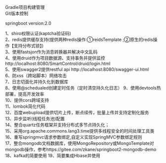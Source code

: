
Gradle项目构建管理  
Git版本控制  

springboot version:2.0

1、shiro权限认证(kaptcha验证码)  
2、redis提供缓存支持(提供两种redis操作:①reidsTemplate ;②原生的redis操作【支持分布式锁】)  
3、使用fastsjon作为消息转换器并解决中文乱码  
4、使用druid作为项目数据源、支持事务并提供监控 http://localhost:8080/SmartControl/druid/login.html   
5、使用swagger2提供restful api http://localhost:8080/swagger-ui.html  
6、防xss（跨站脚本）网络攻击  
7、日志切面化并持久化到数据库  
8、使用@schedualed创建定时任务（定时清空持久化日志） 
9、使用devtools热部署，提高开发效率  
10、提供cors跨域支持  
11、lombok简化代码  
12、百度webupload提供切片上传，断点续传，批量上传并支持定制化服务  
13、异步监听(线程任务池)配置  
14、整合quartz任务框架并支持分布式多节点持久化；  
15、采用org.apache.commons.lang3.time提供多线程安全的时间处理工具类  
16、重写springmvc请求参数绑定,自定义实现SpringMVC参数绑定规则  
17、整合mongodb文档数据库，使用MongoRepository或MongoTemplate对mongodb操作，参考https://gitee.com/zkane/springboot2-mongodb-demo    
18、kafka的简要使用 
19、简要集成Hbase并使用  

